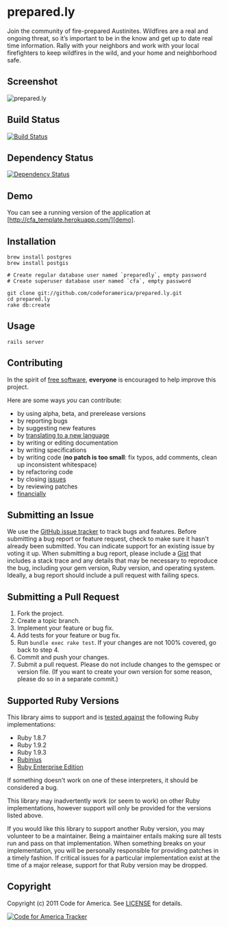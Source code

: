 # prepared.ly 
Join the community of fire-prepared Austinites. Wildfires are a real and ongoing threat, so it’s important to be in the know and get up to date real time information. Rally with your neighbors and work with your local firefighters to keep wildfires in the wild, and your home and neighborhood safe.

## <a name="screenshots"></a>Screenshot
![prepared.ly](http://dl.dropbox.com/u/55826838/preparedly/wf1.png "prepared.ly")

## <a name="build"></a>Build Status
[![Build Status](https://secure.travis-ci.org/codeforamerica/cfa_template.png?branch=master)][travis]

[travis]: http://travis-ci.org/codeforamerica/cfa_template

## <a name="dependencies"></a>Dependency Status
[![Dependency Status](https://gemnasium.com/codeforamerica/cfa_template.png?travis)][gemnasium]

[gemnasium]: https://gemnasium.com/codeforamerica/cfa_template

## <a name="demo"></a>Demo
You can see a running version of the application at
[http://cfa_template.herokuapp.com/][demo].

[demo]: http://cfa_template.herokuapp.com/

## <a name="installation"></a>Installation
    brew install postgres
    brew install postgis

    # Create regular database user named `preparedly`, empty password
    # Create superuser database user named `cfa`, empty password

    git clone git://github.com/codeforamerica/prepared.ly.git
    cd prepared.ly 
    rake db:create

## <a name="usage"></a>Usage
    rails server

## <a name="contributing"></a>Contributing
In the spirit of [free software][free-sw], **everyone** is encouraged to help
improve this project.

[free-sw]: http://www.fsf.org/licensing/essays/free-sw.html

Here are some ways *you* can contribute:

* by using alpha, beta, and prerelease versions
* by reporting bugs
* by suggesting new features
* by [translating to a new language][locales]
* by writing or editing documentation
* by writing specifications
* by writing code (**no patch is too small**: fix typos, add comments, clean up
  inconsistent whitespace)
* by refactoring code
* by closing [issues][]
* by reviewing patches
* [financially][]

[locales]: https://github.com/codeforamerica/cfa_template/tree/master/config/locales
[issues]: https://github.com/codeforamerica/cfa_template/issues
[financially]: https://secure.codeforamerica.org/page/contribute

## <a name="issues"></a>Submitting an Issue
We use the [GitHub issue tracker][issues] to track bugs and features. Before
submitting a bug report or feature request, check to make sure it hasn't
already been submitted. You can indicate support for an existing issue by
voting it up. When submitting a bug report, please include a [Gist][] that
includes a stack trace and any details that may be necessary to reproduce the
bug, including your gem version, Ruby version, and operating system. Ideally, a
bug report should include a pull request with failing specs.

[gist]: https://gist.github.com/

## <a name="pulls"></a>Submitting a Pull Request
1. Fork the project.
2. Create a topic branch.
3. Implement your feature or bug fix.
4. Add tests for your feature or bug fix.
5. Run `bundle exec rake test`. If your changes are not 100% covered, go back
   to step 4.
6. Commit and push your changes.
7. Submit a pull request. Please do not include changes to the gemspec or
   version file. (If you want to create your own version for some reason,
   please do so in a separate commit.)

## <a name="versions"></a>Supported Ruby Versions
This library aims to support and is [tested against][travis] the following Ruby
implementations:

* Ruby 1.8.7
* Ruby 1.9.2
* Ruby 1.9.3
* [Rubinius][]
* [Ruby Enterprise Edition][ree]

[rubinius]: http://rubini.us/
[ree]: http://www.rubyenterpriseedition.com/

If something doesn't work on one of these interpreters, it should be considered
a bug.

This library may inadvertently work (or seem to work) on other Ruby
implementations, however support will only be provided for the versions listed
above.

If you would like this library to support another Ruby version, you may
volunteer to be a maintainer. Being a maintainer entails making sure all tests
run and pass on that implementation. When something breaks on your
implementation, you will be personally responsible for providing patches in a
timely fashion. If critical issues for a particular implementation exist at the
time of a major release, support for that Ruby version may be dropped.

## <a name="copyright"></a>Copyright
Copyright (c) 2011 Code for America. See [LICENSE][] for details.

[license]: https://github.com/codeforamerica/cfa_template/blob/master/LICENSE.mkd

[![Code for America Tracker](http://stats.codeforamerica.org/codeforamerica/cfa_template.png)][tracker]

[tracker]: http://stats.codeforamerica.org/projects/cfa_template
